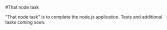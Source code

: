 #That node task

"That node task" is to complete the node.js application. Tests and additional tasks coming soon.